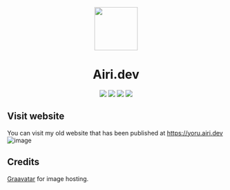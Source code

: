 

<div align="center">
    <img src="https://www.gravatar.com/avatar/e1949921bd20237e8332481afe6b1554?s=100" width="100">
    <h1>
        <strong>Airi.dev</strong>
    </h1>
    <img src="https://img.shields.io/badge/HTML5-61DBFB?logo=html5&logoColor=white&style=for-the-badge">
    <img src="https://img.shields.io/github/stars/YoruAkio/yoru.airi.dev.svg?logo=github&style=for-the-badge">
    <img src="https://img.shields.io/github/last-commit/YoruAkio/yoru.airi.dev?style=for-the-badge">
    <img src="https://img.shields.io/website-up-down-green-red/https/yoru.airi.dev.svg?logo=webpack&logoColor=white&style=for-the-badge">
</div>

## Visit website
You can visit my old website that has been published at https://yoru.airi.dev
![image](https://user-images.githubusercontent.com/97880708/228954048-f7c276fb-9e02-4a7e-b8c5-dbe619c7c0b6.png)

## Credits
[Graavatar](https://gravatar.com) for image hosting.
